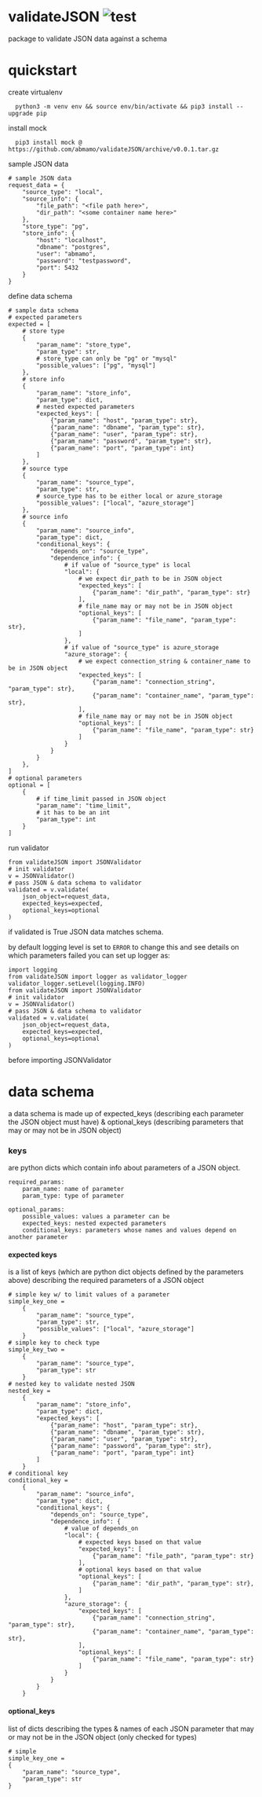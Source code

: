 # validateJSON ![test](https://github.com/abmamo/validateJSON/workflows/test/badge.svg?branch=main)
package to validate JSON data against a schema

# quickstart
create virtualenv
```
  python3 -m venv env && source env/bin/activate && pip3 install --upgrade pip
```
install mock
```
  pip3 install mock @ https://github.com/abmamo/validateJSON/archive/v0.0.1.tar.gz
```
sample JSON data
```
# sample JSON data
request_data = {
    "source_type": "local",
    "source_info": {
        "file_path": "<file path here>",
        "dir_path": "<some container name here>"
    },
    "store_type": "pg",
    "store_info": {
        "host": "localhost",
        "dbname": "postgres",
        "user": "abmamo",
        "password": "testpassword",
        "port": 5432
    }
}
```
define data schema
```
# sample data schema
# expected parameters
expected = [
    # store type
    {
        "param_name": "store_type",
        "param_type": str,
        # store_type can only be "pg" or "mysql"
        "possible_values": ["pg", "mysql"]
    },
    # store info
    {
        "param_name": "store_info",
        "param_type": dict,
        # nested expected parameters
        "expected_keys": [
            {"param_name": "host", "param_type": str},
            {"param_name": "dbname", "param_type": str},
            {"param_name": "user", "param_type": str},
            {"param_name": "password", "param_type": str},
            {"param_name": "port", "param_type": int}
        ]
    },
    # source type
    {
        "param_name": "source_type",
        "param_type": str,
        # source_type has to be either local or azure_storage
        "possible_values": ["local", "azure_storage"]
    },
    # source info
    {
        "param_name": "source_info",
        "param_type": dict,
        "conditional_keys": {
            "depends_on": "source_type",
            "dependence_info": {
                # if value of "source_type" is local
                "local": {
                    # we expect dir_path to be in JSON object
                    "expected_keys": [
                        {"param_name": "dir_path", "param_type": str}
                    ],
                    # file_name may or may not be in JSON object
                    "optional_keys": [
                        {"param_name": "file_name", "param_type": str},
                    ]
                },
                # if value of "source_type" is azure_storage
                "azure_storage": {
                    # we expect connection_string & container_name to be in JSON object
                    "expected_keys": [
                        {"param_name": "connection_string", "param_type": str},
                        {"param_name": "container_name", "param_type": str},
                    ],
                    # file_name may or may not be in JSON object
                    "optional_keys": [
                        {"param_name": "file_name", "param_type": str}
                    ]
                }
            }  
        }
    },
]
# optional parameters
optional = [
    {
        # if time_limit passed in JSON object
        "param_name": "time_limit",
        # it has to be an int
        "param_type": int
    }
]
```
run validator
```
from validateJSON import JSONValidator
# init validator
v = JSONValidator()
# pass JSON & data schema to validator
validated = v.validate(
    json_object=request_data,
    expected_keys=expected,
    optional_keys=optional
)
```
if validated is True JSON data matches schema. 

by default logging level is set to `ERROR` to change this and see details on which parameters failed you can set up logger as:
```
import logging
from validateJSON import logger as validator_logger
validator_logger.setLevel(logging.INFO)
from validateJSON import JSONValidator
# init validator
v = JSONValidator()
# pass JSON & data schema to validator
validated = v.validate(
    json_object=request_data,
    expected_keys=expected,
    optional_keys=optional
)
```
before importing JSONValidator

# data schema
a data schema is made up of expected_keys (describing each parameter the JSON object must have) 
& optional_keys (describing parameters that may or may not be in JSON object) 

### keys
are python dicts which contain info about parameters of a JSON object.
```
required_params:
    param_name: name of parameter
    param_type: type of parameter

optional_params:
    possible_values: values a parameter can be
    expected_keys: nested expected parameters
    conditional_keys: parameters whose names and values depend on another parameter
```

#### expected keys 
is a list of keys (which are python dict objects defined by the parameters above) describing the required parameters of a JSON object
```
# simple key w/ to limit values of a parameter
simple_key_one =
    {
        "param_name": "source_type",
        "param_type": str,
        "possible_values": ["local", "azure_storage"]
    }
# simple key to check type
simple_key_two =
    {
        "param_name": "source_type",
        "param_type": str
    }
# nested key to validate nested JSON
nested_key =
    {
        "param_name": "store_info",
        "param_type": dict,
        "expected_keys": [
            {"param_name": "host", "param_type": str},
            {"param_name": "dbname", "param_type": str},
            {"param_name": "user", "param_type": str},
            {"param_name": "password", "param_type": str},
            {"param_name": "port", "param_type": int}
        ]
    }
# conditional key
conditional_key =
    {
        "param_name": "source_info",
        "param_type": dict,
        "conditional_keys": {
            "depends_on": "source_type",
            "dependence_info": {
                # value of depends_on
                "local": {
                    # expected keys based on that value
                    "expected_keys": [
                        {"param_name": "file_path", "param_type": str}
                    ],
                    # optional keys based on that value
                    "optional_keys": [
                        {"param_name": "dir_path", "param_type": str},
                    ]
                },
                "azure_storage": {
                    "expected_keys": [
                        {"param_name": "connection_string", "param_type": str},
                        {"param_name": "container_name", "param_type": str},
                    ],
                    "optional_keys": [
                        {"param_name": "file_name", "param_type": str}
                    ]
                }
            }
        }
    }
```
#### optional_keys 
list of dicts describing the types & names of each JSON parameter that may or may not be in the JSON object (only checked for types)
```
# simple
simple_key_one =
{
    "param_name": "source_type",
    "param_type": str
}
```
